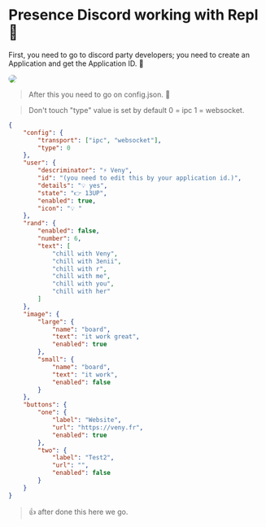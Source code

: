 # Presence Discord working with Repl 🚀 


First, you need to go to discord party developers; you need to create an Application and get the Application ID. 🥳

<img style="border-radius: 10px;" src="https://data.veny.fr/screen.png" />

> After this you need to go on config.json. 🍥

> Don't touch "type" value is set by default 0 = ipc 1 = websocket.
```json
{
    "config": {
        "transport": ["ipc", "websocket"],
        "type": 0
    },
    "user": {
        "descriminator": "⚡ Veny",
        "id": "(you need to edit this by your application id.)",
        "details": "💡 yes",
        "state": "👉 13UP",
        "enabled": true,
        "icon": "💡 "
    },
    "rand": {
        "enabled": false,
        "number": 6,
        "text": [
            "chill with Veny", 
            "chill with 3enii", 
            "chill with r",
            "chill with me",
            "chill with you",
            "chill with her"
        ]
    },
    "image": {
        "large": {
            "name": "board",
            "text": "it work great",
            "enabled": true
        },
        "small": {
            "name": "board",
            "text": "it work",
            "enabled": false
        }
    },
    "buttons": {
        "one": {
            "label": "Website",
            "url": "https://veny.fr",
            "enabled": true
        },
        "two": {
            "label": "Test2",
            "url": "",
            "enabled": false
        }
    }
}
```

> 👍  after done this here we go.